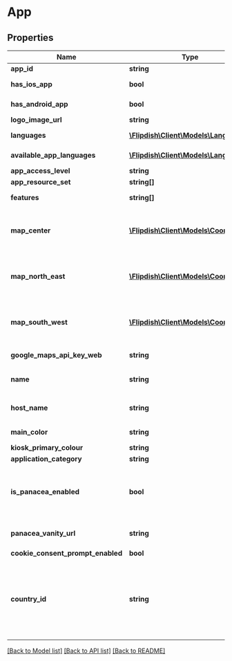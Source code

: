 # App

## Properties
Name | Type | Description | Notes
------------ | ------------- | ------------- | -------------
**app_id** | **string** | App Identifier | [optional] 
**has_ios_app** | **bool** | Has iOS app in Apple App Store. This is readonly. | [optional] 
**has_android_app** | **bool** | Has Android app in Google Play Store. This is readonly. | [optional] 
**logo_image_url** | **string** | Application Logo. | [optional] 
**languages** | [**\Flipdish\\Client\Models\Language[]**](Language.md) | Languages that have been selected to be available to customers. | [optional] 
**available_app_languages** | [**\Flipdish\\Client\Models\Language[]**](Language.md) | Lists all languages that are supported by Flipdish. | [optional] 
**app_access_level** | **string** | App access level for the logged in user | [optional] 
**app_resource_set** | **string[]** | Constitutes a list of available resources | [optional] 
**features** | **string[]** | Feature flags. These cannot be set by 3rd parties. | [optional] 
**map_center** | [**\Flipdish\\Client\Models\Coordinates**](Coordinates.md) | Center of the map coordinates. This is used to center the map when the iOS and Android app first open.  This value is automatically set based on the locations of the Stores in the App. | [optional] 
**map_north_east** | [**\Flipdish\\Client\Models\Coordinates**](Coordinates.md) | North East(Top Right) Corner of the map coordinates. This is used to frame the map when the iOS and Android app first open.  This value is automatically set based on the locations of the Stores in the App. | [optional] 
**map_south_west** | [**\Flipdish\\Client\Models\Coordinates**](Coordinates.md) | South West (Bottom Left) Corner of the map coordinates. This is used to frame the map when the iOS and Android app first open.  This value is automatically set based on the locations of the Stores in the App. | [optional] 
**google_maps_api_key_web** | **string** | Key to be passed with Google Maps requests | [optional] 
**name** | **string** | App name.   This is used in various places on the Apple App Store, Google Play Store, mobile apps and websites. | [optional] 
**host_name** | **string** | HostName on which the web-ordering system is allowed to be hosted or that a Flipdish website is hosted on. | [optional] 
**main_color** | **string** | Main color of the web / Android / iOS applications | [optional] 
**kiosk_primary_colour** | **string** | Primary colour used on the Kiosk | [optional] 
**application_category** | **string** | Application Category | [optional] 
**is_panacea_enabled** | **bool** | Panacea is the term used for websites that are hosted on the my.flipdish.com domain. This value is true when the App&#39;s website is hosted on this domain.  The alternative to using Panacea websites is to use a custom domain. | [optional] 
**panacea_vanity_url** | **string** | In case of IsPanaceaEnabled is true, the app can be accessed via https://my.flipdish.com/{PanaceaVanityUrl} | [optional] 
**cookie_consent_prompt_enabled** | **bool** | Cookie Consent Prompt Enabled | [optional] 
**country_id** | **string** | Country identifier in ISO 3166-1 alpha-2 format.   This code is set automatically based on the locations of the Stores in the App.     The App Country is used    - to determine how to parse mobile phone numbers that are entered in their local numbering format   - to determine if country specific payment methods should be offered   - in various fraud checks | [optional] 

[[Back to Model list]](../README.md#documentation-for-models) [[Back to API list]](../README.md#documentation-for-api-endpoints) [[Back to README]](../README.md)



